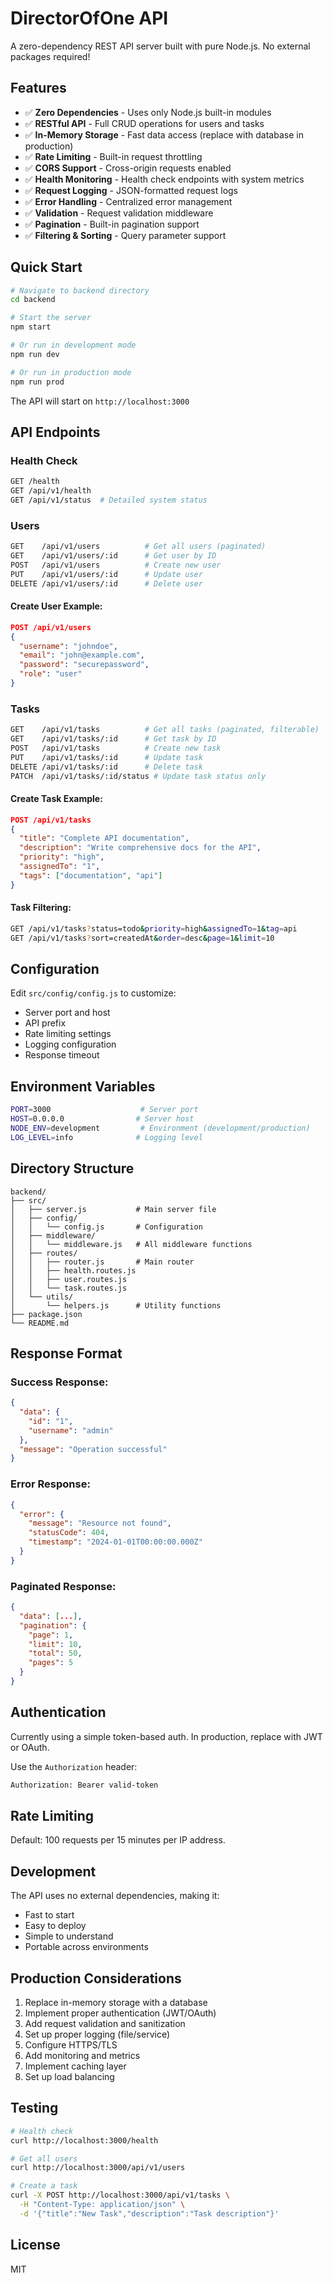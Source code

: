 # DirectorOfOne API

A zero-dependency REST API server built with pure Node.js. No external packages required!

## Features

- ✅ **Zero Dependencies** - Uses only Node.js built-in modules
- ✅ **RESTful API** - Full CRUD operations for users and tasks
- ✅ **In-Memory Storage** - Fast data access (replace with database in production)
- ✅ **Rate Limiting** - Built-in request throttling
- ✅ **CORS Support** - Cross-origin requests enabled
- ✅ **Health Monitoring** - Health check endpoints with system metrics
- ✅ **Request Logging** - JSON-formatted request logs
- ✅ **Error Handling** - Centralized error management
- ✅ **Validation** - Request validation middleware
- ✅ **Pagination** - Built-in pagination support
- ✅ **Filtering & Sorting** - Query parameter support

## Quick Start

```bash
# Navigate to backend directory
cd backend

# Start the server
npm start

# Or run in development mode
npm run dev

# Or run in production mode
npm run prod
```

The API will start on `http://localhost:3000`

## API Endpoints

### Health Check

```bash
GET /health
GET /api/v1/health
GET /api/v1/status  # Detailed system status
```

### Users

```bash
GET    /api/v1/users          # Get all users (paginated)
GET    /api/v1/users/:id      # Get user by ID
POST   /api/v1/users          # Create new user
PUT    /api/v1/users/:id      # Update user
DELETE /api/v1/users/:id      # Delete user
```

#### Create User Example:
```json
POST /api/v1/users
{
  "username": "johndoe",
  "email": "john@example.com",
  "password": "securepassword",
  "role": "user"
}
```

### Tasks

```bash
GET    /api/v1/tasks          # Get all tasks (paginated, filterable)
GET    /api/v1/tasks/:id      # Get task by ID
POST   /api/v1/tasks          # Create new task
PUT    /api/v1/tasks/:id      # Update task
DELETE /api/v1/tasks/:id      # Delete task
PATCH  /api/v1/tasks/:id/status # Update task status only
```

#### Create Task Example:
```json
POST /api/v1/tasks
{
  "title": "Complete API documentation",
  "description": "Write comprehensive docs for the API",
  "priority": "high",
  "assignedTo": "1",
  "tags": ["documentation", "api"]
}
```

#### Task Filtering:
```bash
GET /api/v1/tasks?status=todo&priority=high&assignedTo=1&tag=api
GET /api/v1/tasks?sort=createdAt&order=desc&page=1&limit=10
```

## Configuration

Edit `src/config/config.js` to customize:

- Server port and host
- API prefix
- Rate limiting settings
- Logging configuration
- Response timeout

## Environment Variables

```bash
PORT=3000                    # Server port
HOST=0.0.0.0                # Server host
NODE_ENV=development         # Environment (development/production)
LOG_LEVEL=info              # Logging level
```

## Directory Structure

```
backend/
├── src/
│   ├── server.js           # Main server file
│   ├── config/
│   │   └── config.js       # Configuration
│   ├── middleware/
│   │   └── middleware.js   # All middleware functions
│   ├── routes/
│   │   ├── router.js       # Main router
│   │   ├── health.routes.js
│   │   ├── user.routes.js
│   │   └── task.routes.js
│   └── utils/
│       └── helpers.js      # Utility functions
├── package.json
└── README.md
```

## Response Format

### Success Response:
```json
{
  "data": {
    "id": "1",
    "username": "admin"
  },
  "message": "Operation successful"
}
```

### Error Response:
```json
{
  "error": {
    "message": "Resource not found",
    "statusCode": 404,
    "timestamp": "2024-01-01T00:00:00.000Z"
  }
}
```

### Paginated Response:
```json
{
  "data": [...],
  "pagination": {
    "page": 1,
    "limit": 10,
    "total": 50,
    "pages": 5
  }
}
```

## Authentication

Currently using a simple token-based auth. In production, replace with JWT or OAuth.

Use the `Authorization` header:
```bash
Authorization: Bearer valid-token
```

## Rate Limiting

Default: 100 requests per 15 minutes per IP address.

## Development

The API uses no external dependencies, making it:
- Fast to start
- Easy to deploy
- Simple to understand
- Portable across environments

## Production Considerations

1. Replace in-memory storage with a database
2. Implement proper authentication (JWT/OAuth)
3. Add request validation and sanitization
4. Set up proper logging (file/service)
5. Configure HTTPS/TLS
6. Add monitoring and metrics
7. Implement caching layer
8. Set up load balancing

## Testing

```bash
# Health check
curl http://localhost:3000/health

# Get all users
curl http://localhost:3000/api/v1/users

# Create a task
curl -X POST http://localhost:3000/api/v1/tasks \
  -H "Content-Type: application/json" \
  -d '{"title":"New Task","description":"Task description"}'
```

## License

MIT